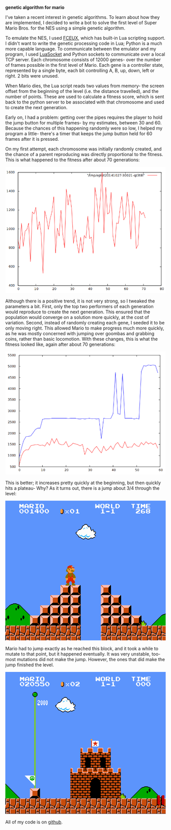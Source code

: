 **genetic algorithm for mario**

I've taken a recent interest in genetic algorithms. To learn about how they are implemented, I decided to write a bot to solve the first level of Super Mario Bros. for the NES using a simple genetic algorithm.

To emulate the NES, I used [FCEUX](fceux), which has built-in Lua scripting support. I didn't want to write the genetic processing code in Lua; Python is a much more capable language. To communicate between the emulator and my program, I used [LuaSocket](luasocket) and Python sockets to communicate over a local TCP server. Each chromosome consists of 12000 genes- over the number of frames possible in the first level of Mario. Each gene is a controller state, represented by a single byte, each bit controlling A, B, up, down, left or right. 2 bits were unused.

When Mario dies, the Lua script reads two values from memory- the screen offset from the beginning of the level (i.e. the distance travelled), and the number of points. These are used to calculate a fitness score, which is sent back to the python server to be associated with that chromosome and used to create the next generation.

Early on, I had a problem: getting over the pipes requires the player to hold the jump button for multiple frames- by my estimates, between 30 and 60. Because the chances of this happening randomly were so low, I helped my program a little- there's a timer that keeps the jump button held for 60 frames after it is pressed.

On my first attempt, each chromosome was initially randomly created, and the chance of a parent reproducing was directly proportional to the fitness. This is what happened to the fitness after about 70 generations:

![uniform](static/uniform.png)

Although there is a positive trend, it is not very strong, so I tweaked the parameters a bit. First, only the top two performers of each generation would reproduce to create the next generation. This ensured that the population would converge on a solution more quickly, at the cost of variation. Second, instead of randomly creating each gene, I seeded it to be only moving right. This allowed Mario to make progress much more quickly, as he was mostly concerned with jumping over goombas and grabbing coins, rather than basic locomotion. With these changes, this is what the fitness looked like, again after about 70 generations:

![guided](static/guided.png)

This is better; it increases pretty quickly at the beginning, but then quickly hits a plateau- Why? As it turns out, there is a jump about 3/4 through the level:

![jump](static/jump.png)

Mario had to jump exactly as he reached this block, and it took a while to mutate to that point, but it happened eventually. It was very unstable, too- most mutations did not make the jump. However, the ones that did make the jump finished the level.

![win](static/win.png)

All of my code is on [github](github).

[fceux]: www.fceux.com
[luasocket]: http://w3.impa.br/~diego/software/luasocket/
[github]: https://github.com/eliriggs/genetic-mario
